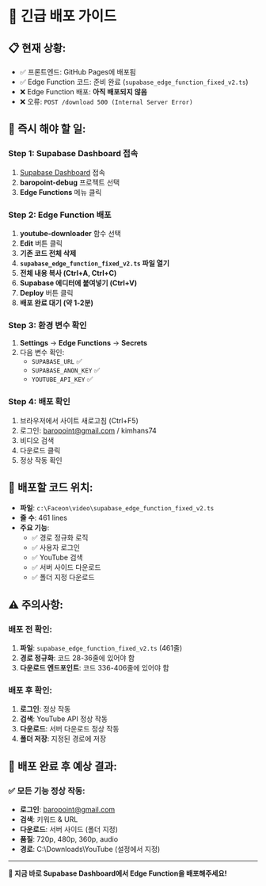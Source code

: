 # 🚨 긴급 배포 가이드

## 📋 **현재 상황:**
- ✅ 프론트엔드: GitHub Pages에 배포됨
- ✅ Edge Function 코드: 준비 완료 (`supabase_edge_function_fixed_v2.ts`)
- ❌ Edge Function 배포: **아직 배포되지 않음**
- ❌ 오류: `POST /download 500 (Internal Server Error)`

## 🚀 **즉시 해야 할 일:**

### **Step 1: Supabase Dashboard 접속**
1. [Supabase Dashboard](https://supabase.com/dashboard) 접속
2. **baropoint-debug** 프로젝트 선택
3. **Edge Functions** 메뉴 클릭

### **Step 2: Edge Function 배포**
1. **youtube-downloader** 함수 선택
2. **Edit** 버튼 클릭
3. **기존 코드 전체 삭제**
4. **`supabase_edge_function_fixed_v2.ts` 파일 열기**
5. **전체 내용 복사 (Ctrl+A, Ctrl+C)**
6. **Supabase 에디터에 붙여넣기 (Ctrl+V)**
7. **Deploy** 버튼 클릭
8. **배포 완료 대기 (약 1-2분)**

### **Step 3: 환경 변수 확인**
1. **Settings** → **Edge Functions** → **Secrets**
2. 다음 변수 확인:
   - `SUPABASE_URL` ✅
   - `SUPABASE_ANON_KEY` ✅
   - `YOUTUBE_API_KEY` ✅

### **Step 4: 배포 확인**
1. 브라우저에서 사이트 새로고침 (Ctrl+F5)
2. 로그인: baropoint@gmail.com / kimhans74
3. 비디오 검색
4. 다운로드 클릭
5. 정상 작동 확인

## 🎯 **배포할 코드 위치:**
- **파일**: `c:\Faceon\video\supabase_edge_function_fixed_v2.ts`
- **줄 수**: 461 lines
- **주요 기능**:
  - ✅ 경로 정규화 로직
  - ✅ 사용자 로그인
  - ✅ YouTube 검색
  - ✅ 서버 사이드 다운로드
  - ✅ 폴더 지정 다운로드

## ⚠️ **주의사항:**

### **배포 전 확인:**
1. **파일**: `supabase_edge_function_fixed_v2.ts` (461줄)
2. **경로 정규화**: 코드 28-36줄에 있어야 함
3. **다운로드 엔드포인트**: 코드 336-406줄에 있어야 함

### **배포 후 확인:**
1. **로그인**: 정상 작동
2. **검색**: YouTube API 정상 작동
3. **다운로드**: 서버 다운로드 정상 작동
4. **폴더 저장**: 지정된 경로에 저장

## 🎉 **배포 완료 후 예상 결과:**

### **✅ 모든 기능 정상 작동:**
- **로그인**: baropoint@gmail.com
- **검색**: 키워드 & URL
- **다운로드**: 서버 사이드 (폴더 지정)
- **품질**: 720p, 480p, 360p, audio
- **경로**: C:\Downloads\YouTube (설정에서 지정)

---

**🚨 지금 바로 Supabase Dashboard에서 Edge Function을 배포해주세요!**
